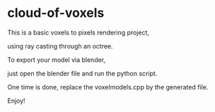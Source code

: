 cloud-of-voxels
===============

This is a basic voxels to pixels rendering project,

using ray casting through an octree.

To export your model via blender,<br/>

just open the blender file and run the python script.

One time is done, replace the voxelmodels.cpp by the generated file.<br/>

Enjoy!


